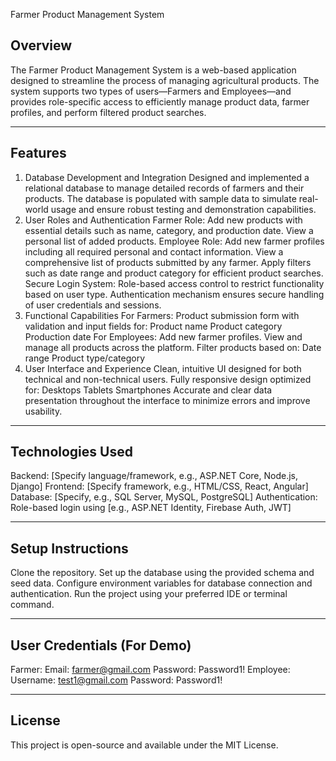 Farmer Product Management System

 ## Overview

The Farmer Product Management System is a web-based application designed to streamline the process of managing agricultural products. The system supports two types of users—Farmers and Employees—and provides role-specific access to efficiently manage product data, farmer profiles, and perform filtered product searches.

-------------------------------------------------------------------------------------------------------------------------------------------

## Features

1. Database Development and Integration
    Designed and implemented a relational database to manage detailed records of farmers and their products.
    The database is populated with sample data to simulate real-world usage and ensure robust testing and demonstration capabilities.
2. User Roles and Authentication
    Farmer Role:
      Add new products with essential details such as name, category, and production date.
      View a personal list of added products.
    Employee Role:
      Add new farmer profiles including all required personal and contact information.
      View a comprehensive list of products submitted by any farmer.
      Apply filters such as date range and product category for efficient product searches.
    Secure Login System:
      Role-based access control to restrict functionality based on user type.
      Authentication mechanism ensures secure handling of user credentials and sessions.
3. Functional Capabilities
    For Farmers:
      Product submission form with validation and input fields for:
        Product name
        Product category
        Production date
    For Employees:
       Add new farmer profiles.
       View and manage all products across the platform.
    Filter products based on:
       Date range
       Product type/category
5. User Interface and Experience
     Clean, intuitive UI designed for both technical and non-technical users.
     Fully responsive design optimized for:
      Desktops
      Tablets
      Smartphones
     Accurate and clear data presentation throughout the interface to minimize errors and improve usability.

-------------------------------------------------------------------------------------------------------------------------------------------

## Technologies Used

Backend: [Specify language/framework, e.g., ASP.NET Core, Node.js, Django]
Frontend: [Specify framework, e.g., HTML/CSS, React, Angular]
Database: [Specify, e.g., SQL Server, MySQL, PostgreSQL]
Authentication: Role-based login using [e.g., ASP.NET Identity, Firebase Auth, JWT]

-------------------------------------------------------------------------------------------------------------------------------------------

## Setup Instructions

Clone the repository.
Set up the database using the provided schema and seed data.
Configure environment variables for database connection and authentication.
Run the project using your preferred IDE or terminal command.

-------------------------------------------------------------------------------------------------------------------------------------------

## User Credentials (For Demo)

Farmer:
Email: farmer@gmail.com
Password: Password1!
Employee:
Username: test1@gmail.com
Password:  Password1!

-------------------------------------------------------------------------------------------------------------------------------------------


## License

This project is open-source and available under the MIT License.

